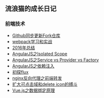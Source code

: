 ## 流浪猫的成长日记

### 前端技术

 - [Github同步更新Fork仓库][1]
 - [webpack学习和实战][2]
 - [2016年总结][3]
 - [AngularJS之Isolated Scope][4]
 - [AngularJS之Service vs Provider vs Factory][5]
 - [AngularJS之依赖注入][6]
 - [初探flux][7]
 - [nginx反向代理之前端转发][8]
 - [扩大可点击域和delete icon的搏斗][9]
 - [Vue.js之数据绑定原理][10]


  [1]: https://github.com/superpig/blog/issues/2
  [2]: https://github.com/superpig/blog/issues/1
  [3]: https://github.com/superpig/blog/blob/master/201701/01.md
  [4]: https://github.com/superpig/blog/blob/master/201609/01.md
  [5]: https://github.com/superpig/blog/blob/master/201608/02.md
  [6]: https://github.com/superpig/blog/blob/master/201608/01.md
  [7]: https://github.com/superpig/blog/blob/master/201603/01.md
  [8]: https://github.com/superpig/blog/blob/master/201602/01.md
  [9]: https://github.com/superpig/blog/blob/master/201601/01.md
  [10]: https://github.com/superpig/blog/blob/master/201601/02.md
